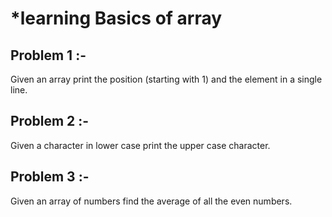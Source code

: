 #  *learning Basics of array 
## Problem 1 :-

   Given an array print the position (starting with 1) and the element in a single line.
   
## Problem 2 :- 
   Given a character in lower case print the upper case character.
   
## Problem 3 :- 
   Given an array of numbers find the average of all the even numbers.
